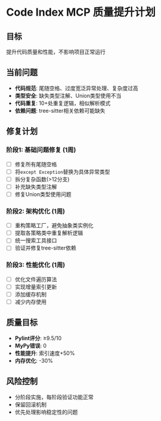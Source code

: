 # Code Index MCP 质量提升计划

## 目标
提升代码质量和性能，不影响项目正常运行

## 当前问题
- **代码规范**: 尾随空格、过度宽泛异常处理、复杂度过高
- **类型安全**: 缺失类型注解、Union类型使用不当  
- **代码重复**: 10+处重复逻辑，相似解析模式
- **依赖问题**: tree-sitter相关依赖可能缺失

## 修复计划

### 阶段1: 基础问题修复 (1周)
- [ ] 修复所有尾随空格
- [ ] 将`except Exception`替换为具体异常类型
- [ ] 拆分复杂函数(>12分支)
- [ ] 补充缺失类型注解
- [ ] 修复Union类型使用问题

### 阶段2: 架构优化 (1周) 
- [ ] 重构策略工厂，避免抽象类实例化
- [ ] 提取各策略类中重复解析逻辑
- [ ] 统一搜索工具接口
- [ ] 验证并修复tree-sitter依赖

### 阶段3: 性能优化 (1周)
- [ ] 优化文件遍历算法
- [ ] 实现增量索引更新
- [ ] 添加缓存机制
- [ ] 减少内存使用

## 质量目标
- **Pylint评分**: ≥9.5/10
- **MyPy错误**: 0
- **性能提升**: 索引速度+50%
- **内存优化**: -30%

## 风险控制
- 分阶段实施，每阶段验证功能正常
- 保留回滚机制
- 优先处理影响稳定性的问题